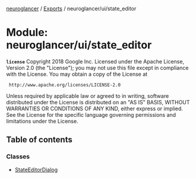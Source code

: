 [neuroglancer](../README.md) / [Exports](../modules.md) / neuroglancer/ui/state\_editor

# Module: neuroglancer/ui/state\_editor

**`license`**
Copyright 2018 Google Inc.
Licensed under the Apache License, Version 2.0 (the "License");
you may not use this file except in compliance with the License.
You may obtain a copy of the License at

     http://www.apache.org/licenses/LICENSE-2.0

Unless required by applicable law or agreed to in writing, software
distributed under the License is distributed on an "AS IS" BASIS,
WITHOUT WARRANTIES OR CONDITIONS OF ANY KIND, either express or implied.
See the License for the specific language governing permissions and
limitations under the License.

## Table of contents

### Classes

- [StateEditorDialog](../classes/neuroglancer_ui_state_editor.StateEditorDialog.md)
